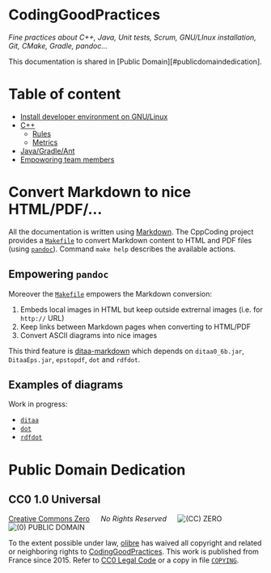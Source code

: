 CodingGoodPractices
===================

*Fine practices about C++, Java, Unit tests, Scrum, GNU/LInux installation, Git, CMake, Gradle, pandoc...*

This documentation is shared in [Public Domain][#publicdomaindedication].

Table of content
================

* [Install developer environment on GNU/Linux](install)
* [C++](cpp)
    * [Rules](cpp/rules.md)
    * [Metrics](cpp/lint.md)
* [Java/Gradle/Ant](java)
* [Empoworing team members](team)



Convert Markdown to nice HTML/PDF/...
=====================================

All the documentation is written using [Markdown]. The CppCoding project provides a [`Makefile`] to convert Markdown content to HTML and PDF files (using [`pandoc`]). Command `make help` describes the available actions.

Empowering `pandoc`
-------------------

Moreover the [`Makefile`] empowers the Markdown conversion:

1. Embeds local images in HTML but keep outside extrernal images (i.e. for `http://` URL)
2. Keep links between Markdown pages when converting to HTML/PDF
3. Convert ASCII diagrams into nice images

This third feature is [ditaa-markdown] which depends on `ditaa0_6b.jar`, `DitaaEps.jar`, `epstopdf`, `dot` and `rdfdot`.

Examples of diagrams
--------------------

Work in progress:

* [`ditaa`]
* [`dot`]
* [`rdfdot`]

[Markdown]:       https://en.wikipedia.org/wiki/Markdown "Simple and popular markup language"
[`pandoc`]:       https://en.wikipedia.org/wiki/Pandoc   "a universal document converter"
[ditaa-markdown]: https://github.com/nichtich/ditaa-markdown "Perl script: mddia"

[`Makefile`]: Makefile
[`ditaa`]:    dia/ditaa.md
[`dot`]:      dia/dot.md
[`rdfdot`]:   dia/rdfdot.md



Public Domain Dedication
========================
CC0 1.0 Universal
-----------------

[Creative Commons Zero] &emsp; *No Rights Reserved*  &emsp; ![(CC) ZERO] &nbsp; ![(0) PUBLIC DOMAIN]

[Creative Commons Zero]: https://creativecommons.org/publicdomain/zero/1.0/deed "CC0 summary for non-lawyers" 
[(CC) ZERO]:             https://licensebuttons.net/l/zero/1.0/80x15.png "Logo Creative Commons Zero (CC0) 1.0"
[(0) PUBLIC DOMAIN]:     https://licensebuttons.net/p/zero/1.0/80x15.png "Logo CC0 1.0 Public Domain"

To the extent possible under law, [olibre](mailto:olibre@Lmap.org) 
has waived all copyright and related or neighboring rights to [CodingGoodPractices]. 
This work is published from France since 2015.
Refer to [CC0 Legal Code] or a copy in file [`COPYING`].

[CC0 Legal Code]:      https://creativecommons.org/publicdomain/zero/1.0/legalcode "CC0 full legal text for lawyers"
[CodingGoodPractices]: https://github.com/olibre/CodingGoodPractices "CodingGoodPractices project hosted on GitHub" 
[`COPYING`]:           ./COPYING

